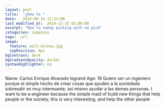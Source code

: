 ```yaml
---
layout: post
title:  "¿How to "
date:   2016-09-16 12:21:00
last_modified_at:  2014-12-15 01:00:00
excerpt: "How to sweep picking with no pick"
categories: simposio
tags:  url
image:
  feature: walt-disney.jpg
  topPosition: 0px
bgContrast: dark
bgGradientOpacity: darker
syntaxHighlighter: no
---
```

Name: Carlos Enrique Alvarado legrand
Age: 19
Quiero ser un ingeniero porque el simple hecho de crear cosas que ayuden a la sociedada sobresalir es muy interesante, asi mismo ayudar a las demas personas.
I want to be a engineer because the simple maid of build new things that help people or the society, this is very interesting, and help the other people 
